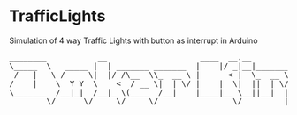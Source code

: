 # TrafficLights
Simulation of 4 way Traffic Lights with button as interrupt in Arduino
<pre>
________           __                    ____  __.__                            
\_____  \   _____ |  | _______ _______  |    |/ _|__|_________________    ____  
 /   |   \ /     \|  |/ /\__  \\_  __ \ |      < |  \_  __ \____ \__  \  /    \ 
/    |    \  Y Y  \    <  / __ \|  | \/ |    |  \|  ||  | \/  |_> > __ \|   |  \
\_______  /__|_|  /__|_ \(____  /__|    |____|__ \__||__|  |   __(____  /___|  /
        \/      \/     \/     \/                \/         |__|       \/     \/ 
</pre>
